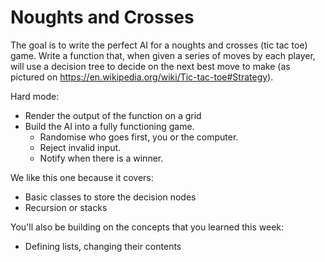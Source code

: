 # Noughts and Crosses


The goal is to write the perfect AI for a noughts and crosses (tic tac toe) game.
Write a function that, when given a series of moves by each player, will use a decision tree to decide on the next best move to make (as pictured on https://en.wikipedia.org/wiki/Tic-tac-toe#Strategy).

Hard mode:
* Render the output of the function on a grid
* Build the AI into a fully functioning game.
  * Randomise who goes first, you or the computer.
  * Reject invalid input.
  * Notify when there is a winner.

We like this one because it covers:
* Basic classes to store the decision nodes
* Recursion or stacks

You'll also be building on the concepts that you learned this week:
* Defining lists, changing their contents